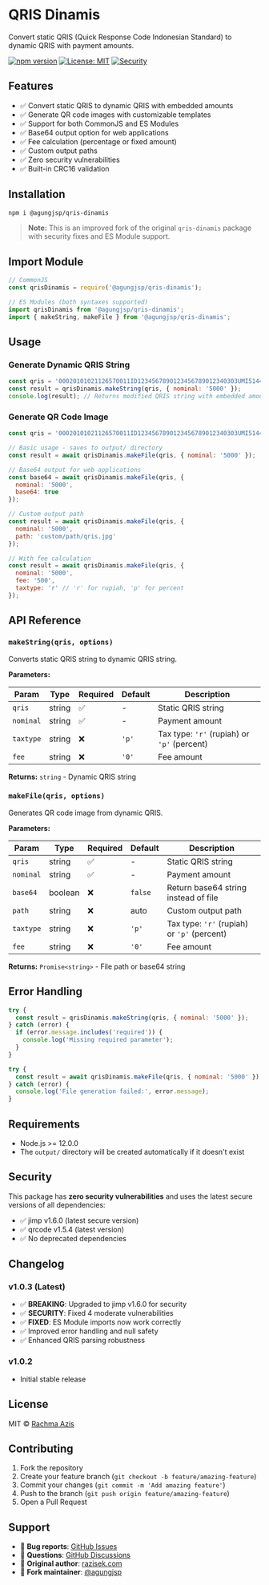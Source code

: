 
# QRIS Dinamis

Convert static QRIS (Quick Response Code Indonesian Standard) to dynamic QRIS with payment amounts.

[![npm version](https://img.shields.io/npm/v/@agungjsp/qris-dinamis.svg)](https://www.npmjs.com/package/@agungjsp/qris-dinamis)
[![License: MIT](https://img.shields.io/badge/License-MIT-yellow.svg)](https://opensource.org/licenses/MIT)
[![Security](https://img.shields.io/badge/Security-0%20vulnerabilities-brightgreen.svg)](#security)

## Features

- ✅ Convert static QRIS to dynamic QRIS with embedded amounts
- ✅ Generate QR code images with customizable templates
- ✅ Support for both CommonJS and ES Modules
- ✅ Base64 output option for web applications
- ✅ Fee calculation (percentage or fixed amount)
- ✅ Custom output paths
- ✅ Zero security vulnerabilities
- ✅ Built-in CRC16 validation

## Installation

```bash
npm i @agungjsp/qris-dinamis
```

> **Note:** This is an improved fork of the original `qris-dinamis` package with security fixes and ES Module support.

## Import Module

```javascript
// CommonJS
const qrisDinamis = require('@agungjsp/qris-dinamis');

// ES Modules (both syntaxes supported)
import qrisDinamis from '@agungjsp/qris-dinamis';
import { makeString, makeFile } from '@agungjsp/qris-dinamis';
```

## Usage

### Generate Dynamic QRIS String

```javascript
const qris = '00020101021126570011ID1234567890123456789012340303UMI51440014ID.CO.QRIS.WWW0215ID20232108123456780303UMI520454995802ID5914MERCHANT NAME6007Jakarta61051234662070703A016304ABCD';
const result = qrisDinamis.makeString(qris, { nominal: '5000' });
console.log(result); // Returns modified QRIS string with embedded amount
```

### Generate QR Code Image

```javascript
const qris = '00020101021126570011ID1234567890123456789012340303UMI51440014ID.CO.QRIS.WWW0215ID20232108123456780303UMI520454995802ID5914MERCHANT NAME6007Jakarta61051234662070703A016304ABCD';

// Basic usage - saves to output/ directory
const result = await qrisDinamis.makeFile(qris, { nominal: '5000' });

// Base64 output for web applications  
const base64 = await qrisDinamis.makeFile(qris, { 
  nominal: '5000', 
  base64: true 
});

// Custom output path
const result = await qrisDinamis.makeFile(qris, { 
  nominal: '5000', 
  path: 'custom/path/qris.jpg' 
});

// With fee calculation
const result = await qrisDinamis.makeFile(qris, { 
  nominal: '5000',
  fee: '500',
  taxtype: 'r' // 'r' for rupiah, 'p' for percent
});
```

## API Reference

### `makeString(qris, options)`

Converts static QRIS string to dynamic QRIS string.

**Parameters:**

| Param     | Type   | Required | Default | Description |
|-----------|--------|----------|---------|-------------|
| `qris`    | string | ✅       | -       | Static QRIS string |
| `nominal` | string | ✅       | -       | Payment amount |
| `taxtype` | string | ❌       | `'p'`   | Tax type: `'r'` (rupiah) or `'p'` (percent) |
| `fee`     | string | ❌       | `'0'`   | Fee amount |

**Returns:** `string` - Dynamic QRIS string

### `makeFile(qris, options)`

Generates QR code image from dynamic QRIS.

**Parameters:**

| Param     | Type    | Required | Default | Description |
|-----------|---------|----------|---------|-------------|
| `qris`    | string  | ✅       | -       | Static QRIS string |
| `nominal` | string  | ✅       | -       | Payment amount |
| `base64`  | boolean | ❌       | `false` | Return base64 string instead of file |
| `path`    | string  | ❌       | auto    | Custom output path |
| `taxtype` | string  | ❌       | `'p'`   | Tax type: `'r'` (rupiah) or `'p'` (percent) |
| `fee`     | string  | ❌       | `'0'`   | Fee amount |

**Returns:** `Promise<string>` - File path or base64 string

## Error Handling

```javascript
try {
  const result = qrisDinamis.makeString(qris, { nominal: '5000' });
} catch (error) {
  if (error.message.includes('required')) {
    console.log('Missing required parameter');
  }
}

try {
  const result = await qrisDinamis.makeFile(qris, { nominal: '5000' });
} catch (error) {
  console.log('File generation failed:', error.message);
}
```

## Requirements

- Node.js >= 12.0.0
- The `output/` directory will be created automatically if it doesn't exist

## Security

This package has **zero security vulnerabilities** and uses the latest secure versions of all dependencies:

- ✅ jimp v1.6.0 (latest secure version)
- ✅ qrcode v1.5.4 (latest version)
- ✅ No deprecated dependencies

## Changelog

### v1.0.3 (Latest)
- ✅ **BREAKING**: Upgraded to jimp v1.6.0 for security
- ✅ **SECURITY**: Fixed 4 moderate vulnerabilities 
- ✅ **FIXED**: ES Module imports now work correctly
- ✅ Improved error handling and null safety
- ✅ Enhanced QRIS parsing robustness

### v1.0.2
- Initial stable release

## License

MIT © [Rachma Azis](https://razisek.com)

## Contributing

1. Fork the repository
2. Create your feature branch (`git checkout -b feature/amazing-feature`)
3. Commit your changes (`git commit -m 'Add amazing feature'`)
4. Push to the branch (`git push origin feature/amazing-feature`)
5. Open a Pull Request

## Support

- 🐛 **Bug reports**: [GitHub Issues](https://github.com/agungjsp/Dynamic-QRIS/issues)
- 💬 **Questions**: [GitHub Discussions](https://github.com/agungjsp/Dynamic-QRIS/discussions)
- 📧 **Original author**: [razisek.com](https://razisek.com)
- 🔧 **Fork maintainer**: [@agungjsp](https://github.com/agungjsp)